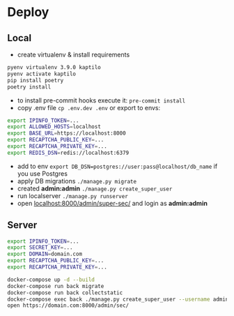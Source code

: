 # Deploy
## Local
- create virtualenv & install requirements
```bash
pyenv virtualenv 3.9.0 kaptilo
pyenv activate kaptilo
pip install poetry
poetry install
``` 
- to install pre-commit hooks execute it: `pre-commit install`
- copy .env file `cp .env.dev .env` or export to envs:
```bash
export IPINFO_TOKEN=...
export ALLOWED_HOSTS=localhost
export BASE_URL=https://localhost:8000
export RECAPTCHA_PUBLIC_KEY=...
export RECAPTCHA_PRIVATE_KEY=...
export REDIS_DSN=redis://localhost:6379
``` 
- add to env `export DB_DSN=postgres://user:pass@localhost/db_name` if you use Postgres 
- apply DB migrations `./manage.py migrate`
- created **admin:admin** `./manage.py create_super_user`
- run localserver `./manage.py runserver`
- open [localhost:8000/admin/super-sec/](http://localhost:8000/admin/super-sec/) and login as **admin:admin**

## Server
```bash
export IPINFO_TOKEN=...
export SECRET_KEY=...
export DOMAIN=domain.com
export RECAPTCHA_PUBLIC_KEY=...
export RECAPTCHA_PRIVATE_KEY=...

docker-compose up -d --build
docker-compose run back migrate
docker-compose run back collectstatic
docker-compose exec back ./manage.py create_super_user --username admin --password sup-pass-123
open https://domain.com:8000/admin/sec/
```